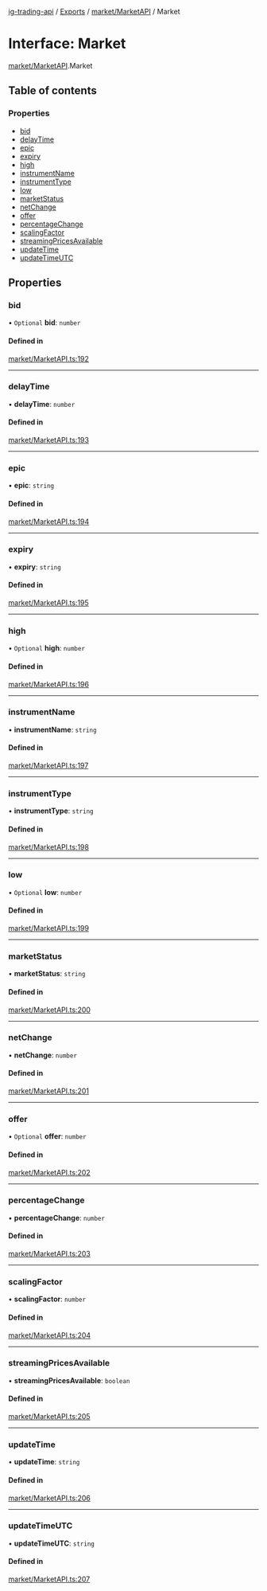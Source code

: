 [ig-trading-api](../README.md) / [Exports](../modules.md) / [market/MarketAPI](../modules/market_MarketAPI.md) / Market

# Interface: Market

[market/MarketAPI](../modules/market_MarketAPI.md).Market

## Table of contents

### Properties

- [bid](market_MarketAPI.Market.md#bid)
- [delayTime](market_MarketAPI.Market.md#delaytime)
- [epic](market_MarketAPI.Market.md#epic)
- [expiry](market_MarketAPI.Market.md#expiry)
- [high](market_MarketAPI.Market.md#high)
- [instrumentName](market_MarketAPI.Market.md#instrumentname)
- [instrumentType](market_MarketAPI.Market.md#instrumenttype)
- [low](market_MarketAPI.Market.md#low)
- [marketStatus](market_MarketAPI.Market.md#marketstatus)
- [netChange](market_MarketAPI.Market.md#netchange)
- [offer](market_MarketAPI.Market.md#offer)
- [percentageChange](market_MarketAPI.Market.md#percentagechange)
- [scalingFactor](market_MarketAPI.Market.md#scalingfactor)
- [streamingPricesAvailable](market_MarketAPI.Market.md#streamingpricesavailable)
- [updateTime](market_MarketAPI.Market.md#updatetime)
- [updateTimeUTC](market_MarketAPI.Market.md#updatetimeutc)

## Properties

### bid

• `Optional` **bid**: `number`

#### Defined in

[market/MarketAPI.ts:192](https://github.com/bennycode/ig-trading-api/blob/f7fd8d0/src/market/MarketAPI.ts#L192)

---

### delayTime

• **delayTime**: `number`

#### Defined in

[market/MarketAPI.ts:193](https://github.com/bennycode/ig-trading-api/blob/f7fd8d0/src/market/MarketAPI.ts#L193)

---

### epic

• **epic**: `string`

#### Defined in

[market/MarketAPI.ts:194](https://github.com/bennycode/ig-trading-api/blob/f7fd8d0/src/market/MarketAPI.ts#L194)

---

### expiry

• **expiry**: `string`

#### Defined in

[market/MarketAPI.ts:195](https://github.com/bennycode/ig-trading-api/blob/f7fd8d0/src/market/MarketAPI.ts#L195)

---

### high

• `Optional` **high**: `number`

#### Defined in

[market/MarketAPI.ts:196](https://github.com/bennycode/ig-trading-api/blob/f7fd8d0/src/market/MarketAPI.ts#L196)

---

### instrumentName

• **instrumentName**: `string`

#### Defined in

[market/MarketAPI.ts:197](https://github.com/bennycode/ig-trading-api/blob/f7fd8d0/src/market/MarketAPI.ts#L197)

---

### instrumentType

• **instrumentType**: `string`

#### Defined in

[market/MarketAPI.ts:198](https://github.com/bennycode/ig-trading-api/blob/f7fd8d0/src/market/MarketAPI.ts#L198)

---

### low

• `Optional` **low**: `number`

#### Defined in

[market/MarketAPI.ts:199](https://github.com/bennycode/ig-trading-api/blob/f7fd8d0/src/market/MarketAPI.ts#L199)

---

### marketStatus

• **marketStatus**: `string`

#### Defined in

[market/MarketAPI.ts:200](https://github.com/bennycode/ig-trading-api/blob/f7fd8d0/src/market/MarketAPI.ts#L200)

---

### netChange

• **netChange**: `number`

#### Defined in

[market/MarketAPI.ts:201](https://github.com/bennycode/ig-trading-api/blob/f7fd8d0/src/market/MarketAPI.ts#L201)

---

### offer

• `Optional` **offer**: `number`

#### Defined in

[market/MarketAPI.ts:202](https://github.com/bennycode/ig-trading-api/blob/f7fd8d0/src/market/MarketAPI.ts#L202)

---

### percentageChange

• **percentageChange**: `number`

#### Defined in

[market/MarketAPI.ts:203](https://github.com/bennycode/ig-trading-api/blob/f7fd8d0/src/market/MarketAPI.ts#L203)

---

### scalingFactor

• **scalingFactor**: `number`

#### Defined in

[market/MarketAPI.ts:204](https://github.com/bennycode/ig-trading-api/blob/f7fd8d0/src/market/MarketAPI.ts#L204)

---

### streamingPricesAvailable

• **streamingPricesAvailable**: `boolean`

#### Defined in

[market/MarketAPI.ts:205](https://github.com/bennycode/ig-trading-api/blob/f7fd8d0/src/market/MarketAPI.ts#L205)

---

### updateTime

• **updateTime**: `string`

#### Defined in

[market/MarketAPI.ts:206](https://github.com/bennycode/ig-trading-api/blob/f7fd8d0/src/market/MarketAPI.ts#L206)

---

### updateTimeUTC

• **updateTimeUTC**: `string`

#### Defined in

[market/MarketAPI.ts:207](https://github.com/bennycode/ig-trading-api/blob/f7fd8d0/src/market/MarketAPI.ts#L207)
